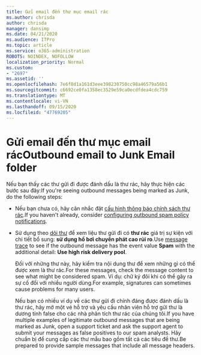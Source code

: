 ```yaml
---
title: Gửi email đến thư mục email rác
ms.author: chrisda
author: chrisda
manager: dansimp
ms.date: 04/21/2020
ms.audience: ITPro
ms.topic: article
ms.service: o365-administration
ROBOTS: NOINDEX, NOFOLLOW
localization_priority: Normal
ms.custom:
- "2697"
ms.assetid: ''
ms.openlocfilehash: 7e6f8d1a161d3eee398230750cc98a46579a56b1
ms.sourcegitcommit: c6692ce0fa1358ec3529e59ca0ecdfdea4cdc759
ms.translationtype: MT
ms.contentlocale: vi-VN
ms.lasthandoff: 09/15/2020
ms.locfileid: "47769205"
---
```

# <a name="outbound-email-to-junk-email-folder"></a><span data-ttu-id="a8e44-102">Gửi email đến thư mục email rác</span><span class="sxs-lookup"><span data-stu-id="a8e44-102">Outbound email to Junk Email folder</span></span>

<span data-ttu-id="a8e44-103">Nếu bạn thấy các thư gửi đi được đánh dấu là thư rác, hãy thực hiện các bước sau đây:</span><span class="sxs-lookup"><span data-stu-id="a8e44-103">If you're seeing outbound messages being marked as Junk, do the following steps:</span></span>

- <span data-ttu-id="a8e44-104">Nếu bạn chưa có, hãy cân nhắc đặt [cấu hình thông báo chính sách thư rác](https://docs.microsoft.com/microsoft-365/security/office-365-security/configure-the-outbound-spam-policy).</span><span class="sxs-lookup"><span data-stu-id="a8e44-104">If you haven't already, consider [configuring outbound spam policy notifications](https://docs.microsoft.com/microsoft-365/security/office-365-security/configure-the-outbound-spam-policy).</span></span>

- <span data-ttu-id="a8e44-105">Sử dụng theo [dõi thư](https://docs.microsoft.com/microsoft-365/security/office-365-security/message-trace-scc) để xem liệu thư gửi đi có **thư rác** giá trị sự kiện với chi tiết bổ sung: **sử dụng hồ bơi chuyển phát cao rủi ro**.</span><span class="sxs-lookup"><span data-stu-id="a8e44-105">Use [message trace](https://docs.microsoft.com/microsoft-365/security/office-365-security/message-trace-scc) to see if the outbound message has the event value **Spam** with the additional detail: **Use high risk delivery pool**.</span></span>

  <span data-ttu-id="a8e44-106">Đối với những thư này, hãy kiểm tra nội dung thư để xem những gì có thể được xem là thư rác.</span><span class="sxs-lookup"><span data-stu-id="a8e44-106">For these messages, check the message content to see what might be considered spam.</span></span> <span data-ttu-id="a8e44-107">Ví dụ: chữ ký đôi khi có thể gây ra sự cố đối với nhiều người dùng.</span><span class="sxs-lookup"><span data-stu-id="a8e44-107">For example, signatures can sometimes cause problems for many users.</span></span>

  <span data-ttu-id="a8e44-108">Nếu bạn có nhiều ví dụ về các thư gửi đi chính đáng được đánh dấu là thư rác, hãy mở một vé hỗ trợ và yêu cầu nhân viên hỗ trợ gửi thư là dương tính false cho các nhà phân tích thư rác của chúng tôi.</span><span class="sxs-lookup"><span data-stu-id="a8e44-108">If you have multiple examples of legitimate outbound messages that are being marked as Junk, open a support ticket and ask the support agent to submit your messages as false positives to our spam analysts.</span></span> <span data-ttu-id="a8e44-109">Hãy chuẩn bị để cung cấp các thư mẫu bao gồm tất cả các tiêu đề thư.</span><span class="sxs-lookup"><span data-stu-id="a8e44-109">Be prepared to provide sample messages that include all message headers.</span></span>
